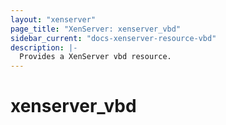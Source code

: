 ```yaml
---
layout: "xenserver"
page_title: "XenServer: xenserver_vbd"
sidebar_current: "docs-xenserver-resource-vbd"
description: |-
  Provides a XenServer vbd resource.
---
```


# xenserver\_vbd
